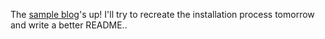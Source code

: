 The [sample blog](https://miyehn.me/mrblog-sample)'s up! I'll try to recreate the installation process tomorrow and write a better README..
